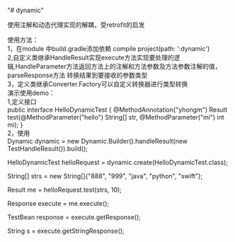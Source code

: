 "# dynamic" 

使用注解和动态代理实现的解耦，受retrofit的启发


使用方法：
</br>
1，在module 中build.gradle添加依赖 compile project(path: ':dynamic')
</br>
2,自定义类继承HandleResult实现execute方法实现要处理的逻辑,HandleParameter方法返回方法上的注解和方法参数及方法参数注解的值，parseResponse方法
转换结果到要接收的参数类型
</br>
3，定义类继承Converter.Factory可以自定义转换器进行类型转换
</br>
演示使用demo：
</br>
1,定义接口
</br>
public interface HelloDynamicTest {
    @MethodAnnotation("yhongm")
    Result<TestBean> test(@MethodParameter("hello") String[] str, @MethodParameter("mi") int mi);
}
</br>
2，使用
</br>
Dynamic dynamic = new Dynamic.Builder().handleResult(new TestHandleResult()).build();

HelloDynamicTest helloRequest = dynamic.create(HelloDynamicTest.class);

String[] strs = new String[]{"888", "999", "java", "python", "swift"};

Result<TestBean> me = helloRequest.test(strs, 10);

Response<TestBean> execute = me.execute();

TestBean response = execute.getResponse();

String s = execute.getStringResponse();



